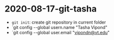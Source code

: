 # 2020-08-17-git-tasha

- `git init`: create git repository in current folder
- `git config --global usern.name "Tasha Vipond"
- `git config --global user.email "vipondn@vt.edu"
